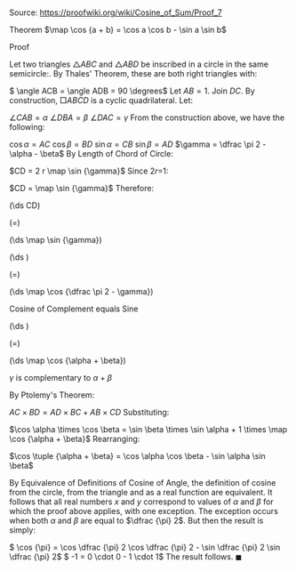 # 

Source: https://proofwiki.org/wiki/Cosine_of_Sum/Proof_7

Theorem
$\map \cos {a + b} = \cos a \cos b - \sin a \sin b$


Proof

Let two triangles $\triangle ABC$ and $\triangle ABD$ be inscribed in a circle in the same semicircle:.
By Thales' Theorem, these are both right triangles with:

$ \angle ACB = \angle ADB = 90 \degrees$
Let $AB = 1$.
Join $DC$.
By construction, $\Box ABCD$ is a cyclic quadrilateral.
Let:

$\angle CAB = \alpha$
$\angle DBA = \beta$
$\angle DAC = \gamma$
From the construction above, we have the following:

$\cos \alpha = AC$
$\cos \beta = BD$
$\sin \alpha = CB$
$\sin \beta = AD$
$\gamma = \dfrac \pi 2 - \alpha - \beta$
By Length of Chord of Circle:

$CD = 2 r \map \sin {\gamma}$
Since $2r \mathop = 1$:

$CD = \map \sin {\gamma}$
Therefore:














\(\ds CD\)

\(=\)







\(\ds \map \sin {\gamma}\)




















\(\ds \)

\(=\)







\(\ds \map \cos {\dfrac \pi 2 - \gamma}\)





Cosine of Complement equals Sine














\(\ds \)

\(=\)







\(\ds \map \cos {\alpha + \beta}\)





$\gamma$ is complementary to $\alpha + \beta$



By Ptolemy's Theorem:

$AC \times BD = AD \times BC + AB \times CD$
Substituting:

$\cos \alpha \times \cos \beta  = \sin \beta \times \sin \alpha + 1 \times \map \cos {\alpha + \beta}$
Rearranging:

$\cos \tuple {\alpha + \beta} = \cos \alpha \cos \beta - \sin \alpha \sin \beta$

By Equivalence of Definitions of Cosine of Angle, the definition of cosine from the circle, from the triangle and as a real function are equivalent.
It follows that all real numbers $x$ and $y$ correspond to values of $\alpha$ and $\beta$ for which the proof above applies, with one exception.
The exception occurs when both $\alpha$ and $\beta$ are equal to $\dfrac {\pi} 2$.
But then the result is simply:

$ \cos {\pi} = \cos \dfrac {\pi} 2 \cos \dfrac {\pi} 2 - \sin \dfrac {\pi} 2 \sin \dfrac {\pi} 2$
$ -1 = 0 \cdot 0  - 1 \cdot 1$
The result follows.
$\blacksquare$





